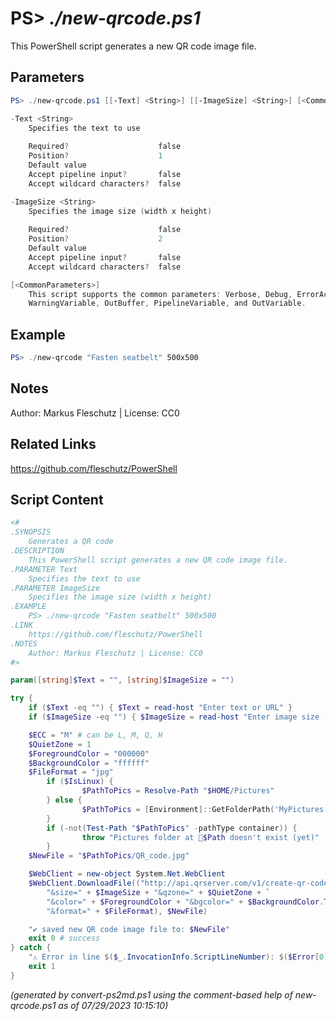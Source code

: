 PS> *./new-qrcode.ps1*
====================

This PowerShell script generates a new QR code image file.

Parameters
----------
```powershell
PS> ./new-qrcode.ps1 [[-Text] <String>] [[-ImageSize] <String>] [<CommonParameters>]

-Text <String>
    Specifies the text to use
    
    Required?                    false
    Position?                    1
    Default value                
    Accept pipeline input?       false
    Accept wildcard characters?  false

-ImageSize <String>
    Specifies the image size (width x height)
    
    Required?                    false
    Position?                    2
    Default value                
    Accept pipeline input?       false
    Accept wildcard characters?  false

[<CommonParameters>]
    This script supports the common parameters: Verbose, Debug, ErrorAction, ErrorVariable, WarningAction, 
    WarningVariable, OutBuffer, PipelineVariable, and OutVariable.
```

Example
-------
```powershell
PS> ./new-qrcode "Fasten seatbelt" 500x500

```

Notes
-----
Author: Markus Fleschutz | License: CC0

Related Links
-------------
https://github.com/fleschutz/PowerShell

Script Content
--------------
```powershell
<#
.SYNOPSIS
	Generates a QR code
.DESCRIPTION
	This PowerShell script generates a new QR code image file.
.PARAMETER Text
	Specifies the text to use
.PARAMETER ImageSize
	Specifies the image size (width x height)
.EXAMPLE
	PS> ./new-qrcode "Fasten seatbelt" 500x500
.LINK
	https://github.com/fleschutz/PowerShell
.NOTES
	Author: Markus Fleschutz | License: CC0
#>

param([string]$Text = "", [string]$ImageSize = "")

try {
	if ($Text -eq "") { $Text = read-host "Enter text or URL" }
	if ($ImageSize -eq "") { $ImageSize = read-host "Enter image size (e.g. 500x500)" }

	$ECC = "M" # can be L, M, Q, H
	$QuietZone = 1
	$ForegroundColor = "000000"
	$BackgroundColor = "ffffff"
	$FileFormat = "jpg"
        if ($IsLinux) {
                $PathToPics = Resolve-Path "$HOME/Pictures"
        } else {
                $PathToPics = [Environment]::GetFolderPath('MyPictures')
        }
        if (-not(Test-Path "$PathToPics" -pathType container)) {
                throw "Pictures folder at 📂$Path doesn't exist (yet)"
        }
	$NewFile = "$PathToPics/QR_code.jpg"

	$WebClient = new-object System.Net.WebClient
	$WebClient.DownloadFile(("http://api.qrserver.com/v1/create-qr-code/?data=" + $Text + "&ecc=" + $ECC +`
		"&size=" + $ImageSize + "&qzone=" + $QuietZone + `
		"&color=" + $ForegroundColor + "&bgcolor=" + $BackgroundColor.Text + `
		"&format=" + $FileFormat), $NewFile)

	"✔️ saved new QR code image file to: $NewFile"
	exit 0 # success
} catch {
	"⚠️ Error in line $($_.InvocationInfo.ScriptLineNumber): $($Error[0])"
	exit 1
}
```

*(generated by convert-ps2md.ps1 using the comment-based help of new-qrcode.ps1 as of 07/29/2023 10:15:10)*
